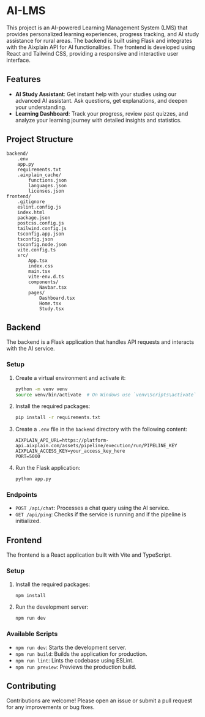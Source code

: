 # AI-LMS

This project is an AI-powered Learning Management System (LMS) that provides personalized learning experiences, progress tracking, and AI study assistance for rural areas. The backend is built using Flask and integrates with the Aixplain API for AI functionalities. The frontend is developed using React and Tailwind CSS, providing a responsive and interactive user interface.

## Features

- **AI Study Assistant**: Get instant help with your studies using our advanced AI assistant. Ask questions, get explanations, and deepen your understanding.
- **Learning Dashboard**: Track your progress, review past quizzes, and analyze your learning journey with detailed insights and statistics.

## Project Structure

```
backend/
    .env
    app.py
    requirements.txt
    .aixplain_cache/
        functions.json
        languages.json
        licenses.json
frontend/
    .gitignore
    eslint.config.js
    index.html
    package.json
    postcss.config.js
    tailwind.config.js
    tsconfig.app.json
    tsconfig.json
    tsconfig.node.json
    vite.config.ts
    src/
        App.tsx
        index.css
        main.tsx
        vite-env.d.ts
        components/
            Navbar.tsx
        pages/
            Dashboard.tsx
            Home.tsx
            Study.tsx
```

## Backend

The backend is a Flask application that handles API requests and interacts with the AI service.

### Setup

1. Create a virtual environment and activate it:
    ```sh
    python -m venv venv
    source venv/bin/activate  # On Windows use `venv\Scripts\activate`
    ```

2. Install the required packages:
    ```sh
    pip install -r requirements.txt
    ```

3. Create a `.env` file in the `backend` directory with the following content:
    ```
    AIXPLAIN_API_URL=https://platform-api.aixplain.com/assets/pipeline/execution/run/PIPELINE_KEY
    AIXPLAIN_ACCESS_KEY=your_access_key_here
    PORT=5000
    ```

4. Run the Flask application:
    ```sh
    python app.py
    ```

### Endpoints

- `POST /api/chat`: Processes a chat query using the AI service.
- `GET /api/ping`: Checks if the service is running and if the pipeline is initialized.

## Frontend

The frontend is a React application built with Vite and TypeScript.

### Setup

1. Install the required packages:
    ```sh
    npm install
    ```

2. Run the development server:
    ```sh
    npm run dev
    ```

### Available Scripts

- `npm run dev`: Starts the development server.
- `npm run build`: Builds the application for production.
- `npm run lint`: Lints the codebase using ESLint.
- `npm run preview`: Previews the production build.

## Contributing

Contributions are welcome! Please open an issue or submit a pull request for any improvements or bug fixes.

